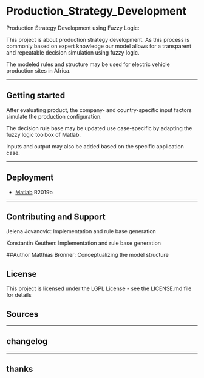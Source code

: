 # Production_Strategy_Development

Production Strategy Development using Fuzzy Logic:

This project is about production strategy development.
As this process is commonly based on expert knowledge our model allows for a transparent and repeatable decision simulation using fuzzy logic.

The modeled rules and structure may be used for electric vehicle production sites in Africa.

----
## Getting started

After evaluating product, the company- and country-specific input factors simulate the production configuration.

The decision rule base may be updated use case-specific by adapting the fuzzy logic toolbox of Matlab.

Inputs and output may also be added based on the specific application case.

----
## Deployment
  
* [Matlab](https://de.mathworks.com/products/matlab.html) R2019b

----
## Contributing and Support

Jelena Jovanovic: Implementation and rule base generation

Konstantin Keuthen: Implementation and rule base generation

##Author
Matthias Brönner: Conceptualizing the model structure

## License
This project is licensed under the LGPL License - see the LICENSE.md file for details
 
 
## Sources


----
## changelog


----
## thanks
